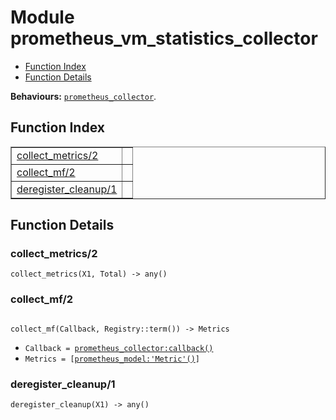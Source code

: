 

# Module prometheus_vm_statistics_collector #
* [Function Index](#index)
* [Function Details](#functions)

__Behaviours:__ [`prometheus_collector`](prometheus_collector.md).

<a name="index"></a>

## Function Index ##


<table width="100%" border="1" cellspacing="0" cellpadding="2" summary="function index"><tr><td valign="top"><a href="#collect_metrics-2">collect_metrics/2</a></td><td></td></tr><tr><td valign="top"><a href="#collect_mf-2">collect_mf/2</a></td><td></td></tr><tr><td valign="top"><a href="#deregister_cleanup-1">deregister_cleanup/1</a></td><td></td></tr></table>


<a name="functions"></a>

## Function Details ##

<a name="collect_metrics-2"></a>

### collect_metrics/2 ###

`collect_metrics(X1, Total) -> any()`

<a name="collect_mf-2"></a>

### collect_mf/2 ###

<pre><code>
collect_mf(Callback, Registry::term()) -&gt; Metrics
</code></pre>

<ul class="definitions"><li><code>Callback = <a href="prometheus_collector.md#type-callback">prometheus_collector:callback()</a></code></li><li><code>Metrics = [<a href="prometheus_model.md#type-Metric">prometheus_model:'Metric'()</a>]</code></li></ul>

<a name="deregister_cleanup-1"></a>

### deregister_cleanup/1 ###

`deregister_cleanup(X1) -> any()`

